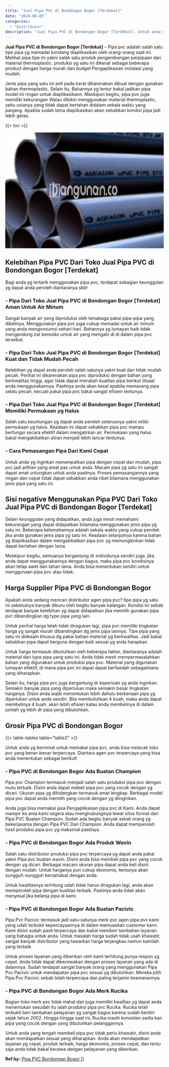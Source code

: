 ```yaml
---
title: "Jual Pipa PVC di Bondongan Bogor [Terdekat]"
date: "2024-08-05"
categories: 
  - "distributor"
description: "Jual Pipa PVC di Bondongan Bogor [Terdekat]. Untuk anda yang tengah membeli pipa pvc tidak perlu khawatir, disini anda akan mendapatkan sesuai yang diharapka..."
---
```


**Jual Pipa PVC di Bondongan Bogor \[Terdekat\]** – Pipa pvc adalah salah satu tipe pipa yg memadai kondang diaplikasikan oleh orang-orang saat ini. Melihat pipa tipe ini yakni salah satu produk pengembangan perpipaan dari material thermoplastic. produksi yg satu ini dikenal sebagai beberapa product dengan harga murah dan budget Pengaplikasian instalasi yang mudah.

Jenis pipa yang satu ini anti pada karat dikarenakan dibuat dengan gunakan bahan thermoplastic. Selain itu, Bahannya yg lentur bakal jadikan pipa model ini ringan untuk diaplikasikann. Meskipun begitu, pipa pvc juga memiliki kekurangan Walau dibikin menggunakan material thermoplastic, yaitu usianya yang tidak dapat bertahan didalam sekala waktu yang panjang. Apabila sudah lama diaplikasikan akan sebabkan kondisi pipa jadi lebih getas.

{{< toc >}}

![Jual Pipa PVC di Bondongan Bogor [Terdekat]](/images/jaul-pipa-pvc-57.png)

## Kelebihan Pipa PVC Dari Toko Jual Pipa PVC di Bondongan Bogor \[Terdekat\]

Bagi anda yg tertarik menggunakan pipa pvc, terdapat sebagian keunggulan yg dapat anda peroleh diantaranya sbb!

### \- Pipa Dari Toko Jual Pipa PVC di Bondongan Bogor \[Terdekat\] Aman Untuk Air Minum

Sangat banyak air yang diproduksi oleh lemabaga pakai pipa-pipa yang dibelinya. Menggunakan pipa pvc juga cukup memadai untuk air minum yang anda mengonsumsi sehari-hari. Bahannya yg lumayan baik tidak mengandung zat beresiko untuk air yang mengalir di di dalam pipa pvc tersebut.

### \- Pipa Dari Toko Jual Pipa PVC di Bondongan Bogor \[Terdekat\] Kuat dan Tidak Mudah Pecah

Kelebihan yg dapat anda peroleh salah satunya yakni kuat dan tidak mudah pecah. Perihal ini dikarenakan pipa pvc diproduksi dengan bahan yang berkwalitas tinggi, agar tidak dapat merubah kualitas pipa berikut disaat anda menggunakannya. Pastinya anda akan kesal apabila memasang pipa selalu pecah, kecuali pakai pipa pvc bakal sangat efisien tentunya.

### \- Pipa Dari Toko Jual Pipa PVC di Bondongan Bogor \[Terdekat\] Memiliki Permukaan yg Halus

Salah satu keuntungan yg dapat anda peroleh seterusnya yakni miliki permukaan yg halus. Keadaan ini dapat sebabkan pipa pvc mampu berfungsi secara efektif dalam mengalirkan air. Permukaan yang halus bakal mengakibatkan aliran menjadi lebih lancar tentunya.

### \- Cara Pemasangan Pipa Dari Kami Cepat

Untuk anda yg inginkan menempatkan pipa dengan cepat dan mudah, pipa pvc jadi pilihan yang amat pas untuk anda. Macam pipa yg satu ini sangat dapat amat untungkan untuk anda pastinya. Proses pemasangannya yang ringan dan cepat tidak dapat sebabkan anda ribet bilamana menggunakan jenis pipa yang satu ini.

## Sisi negative Menggunakan Pipa PVC Dari Toko Jual Pipa PVC di Bondongan Bogor \[Terdekat\]

Selain keunggulan yang didapatkan, anda juga mesti memahami kekurangan yang dapat didapatkan bilamana menggunakan jenis pipa yg satu ini. Beberapa kelemahannya adalah sekala waktu yang cukup pendek jika anda gunakan jenis pipa yg satu ini. Keadaan selanjutnya karena bahan yg diaplikasikan dalam mengakibatkan pipa pvc yg memungkinkan tidak dapat bertahan dengan lama.

Meskipun begitu, semuanya bergantung dr individunya sendiri juga. jika anda dapat menggunakannya dengan bagus, maka pipa pvc kondisinya akan tetap awet dan tahan lama. Anda bisa menentukan sendiri untuk menggunaan pipa pvc atau tidak.

## Harga Supplier Pipa PVC di Bondongan Bogor

Apakah anda sedang mencari distributor agen pipa pvc? tipe pipa yg satu ini sebetulnya banyak diburu oleh begitu banyak kalangan. Kondisi ini sebab terdapat banyak kelebihan yg dapat didapatkan jika memilih gunakan pipa pvc dibandingkan dg type pipa yang lain.

Untuk perihal harga telah tidak diragukan lagi, pipa pvc memiliki tingkatan harga yg sangat murah dibandingkan dg jenis pipa lainnya. Tipe pipa yang satu ini didesain khusus dg pakai bahan-material yg berkwalitas. Jadi bakal sebabkan pipa dapat berguna dengan baik sesuai yg anda harapkan.

Untuk harga termasuk dibutuhkan oleh beberapa faktor, diantaranya adalah material dari type pipa yang satu ini. Anda tidak mesti mempermasalahkan bahan yang digunakan untuk produksi pipa pvc. Material yang digunakan lumayan efektif, di mana pipa pvc ini dapat dapat berfaedah sebagaimana yang diharapkan.

Selain itu, harga pipa pvc juga bergantung dr keperluan yg anda inginkan. Semakin banyak pipa yang diperlukan maka semakin besar tingkatan harganya. Disini anda wajib menentukan lebih dahulu berkenaan pipa yg diperlukan untuk anda sendiri. Bila membutuhkan 4 buah, maka anda dapat membelinya 4 buah. akan lebih efisien kalau anda membelinya di dalam jumlah yg lebih dr pipa yang dibutuhkan.

## Grosir Pipa PVC di Bondongan Bogor

{{< table-tables table="table2" >}}

Untuk anda yg berminat untuk memakai pipa pvc, anda bisa melacak toko pvc yang benar-benar terpercaya. Diantara agen pvc terpercaya yang bisa anda menentukan sebagai berikut!

### \- Pipa PVC di Bondongan Bogor Ada Buatan Champion

Pipa pvc Champion termasuk menjadi salah satu produksi pipa pvc dengan mutu terbaik. Disini anda dapat mebeli pipa pvc yang cocok dengan yg dicari. Ukuran pipa yg dihidangkan termasuk amat lengkap. Berbagai model pipa pvc dapat anda memilih yang cocok dengan yg diinginkan.

Anda juga bisa memakai jasa Pengaplikasian pipa pvc di Kami. Anda dapat mampir ke area kami segera atau menghubunginya lewat situs formal dari Pipa PVC Buatan Champion. Sudah ada begitu banyak sekali orang yg bekerjasama dengan Pipa PVC Dari Champion. Anda dapat memperoleh hasil produksi pipa pvc yg maksimal pastinya.

### \- Pipa PVC di Bondongan Bogor Ada Produk Wavin

Salah satu distributor produksi pipa pvc terpercaya yg dapat anda pakai yakni Pipa pvc buatan wavin. Disini anda bisa membeli pipa pvc yang cocok dengan yg dicari. Berbagai macam ukuran pipa dapat anda beli disini dengan mudah. Untuk harganya pun cukup ekonomis, tentunya akan sungguh-sungguh bersahabat dengan anda.

Untuk kwalitasnya terhitung udah tidak harus diragukan lagi, anda akan memperoleh pipa dengan kualitas terbaik. Pastinya anda tidak akan menyesal jika belanja pipa di kami.

### \- Pipa PVC di Bondongan Bogor Ada Buatan Pacivic

Pipa Pvc Pacivic termasuk jadi satu-satunya merk pvc agen pipa pvc kami yang udah terbukti kepercayaannya di dalam memuaskan customer kami. Kami disini sudah pasti terpercaya dan bakal memberi tambahan layanan yang bahagia untuk anda. Untuk masalah harga sudah tidak usah khawatir, sangat banyak distributor yang tawarkan harga terjangkau namun kamilah yang terbaik.

Untuk proses layanan yang diberikan oleh kami terhitung punya respon yg cepat. Anda tidak dapat dikecewakan dengan proses layanan yang ada di dalamnya. Sudah terdapat sangat banyak orang yang menggunakan Pipa Pvc Pacivic untuk mendapatan pipa pvc sesuai yg dibutuhkan. Mereka pilih Pipa Pvc Pacivic sebab telah terpercaya dan paling terjamin keamanannya.

### \- Pipa PVC di Bondongan Bogor Ada Merk Rucika

Bagian toko merk pvc tidak mahal dan juga memiliki kwalitas yg dapat anda menentukan sesudah itu ialah produksi pipa pvc Rucika. Rucika telah terbukti beri tambahan pelayanan yg sangat bagus karena sudah berdiri sejak tahun 2002. Hingga hingga saat ini, Rucika masih konsisten sedia kan pipa yang cocok dengan yang dibutuhkan pelanggannya.

Untuk anda yang tengah membeli pipa pvc tidak perlu khawatir, disini anda akan mendapatkan sesuai yang diharapkan. Anda akan mendapatkan layanan yg cepat, produk terbaik, harga ekonomis, proses cepat, dan tentu saja anda tidak bakal kecewa dengan pelayanan yang diberikan.

**Ref by:** [Pipa PVC Bondongan Bogor []](https://id.wikipedia.org/wiki/Pipa)
